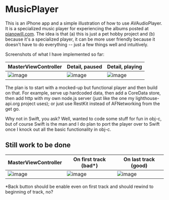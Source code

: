 # MusicPlayer

This is an iPhone app and a simple illustration of how to use AVAudioPlayer.  It is a specialized music player for experiencing the albums posted at [pianowill.com](pianowill.com).  The idea is that (a) this is just a pet hobby project and (b) because it's a specialized player, it can be more user friendly because it doesn't have to do everything -- just a few things well and intuitively.

Screenshots of what I have implemented so far:

|MasterViewController|Detail, paused|Detail, playing|
|---|---|---|
|![image](https://cloud.githubusercontent.com/assets/4765449/11490289/74a0f258-9794-11e5-8046-0a111f5167b5.png)|![image](https://cloud.githubusercontent.com/assets/4765449/11544445/1a7168f0-98ff-11e5-99ec-e6521981dc28.png)|![image](https://cloud.githubusercontent.com/assets/4765449/11544444/1a70dcbe-98ff-11e5-95e8-a1c29d5ede01.png)|

The plan is to start with a mocked-up but functional player and then build on that.  For example, serve up hardcoded data, then add a CoreData store, then add http with my own node.js server (just like the one my lighthouse-api.org project uses); or just use RestKit instead of AFNetworking from the get go.

Why not in Swift, you ask?  Well, wanted to code some stuff for fun in obj-c, but of course Swift is the man and I do plan to port the player over to Swift once I knock out all the basic functionality in obj-c.


## Still work to be done

|MasterViewController|On first track (bad*)|On last track (good)|
|---|---|---|
|![image](https://cloud.githubusercontent.com/assets/4765449/11490289/74a0f258-9794-11e5-8046-0a111f5167b5.png)|![image](https://cloud.githubusercontent.com/assets/4765449/11545239/645ad1b4-9903-11e5-9f4b-bcb025805100.png)|![image](https://cloud.githubusercontent.com/assets/4765449/11545238/6459cd78-9903-11e5-933b-e1e67dbe8859.jpg)|

*Back button should be enable even on first track and should rewind to beginning of track, no?
